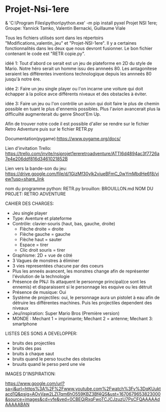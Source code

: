 # Projet-Nsi-1ere
 & 'C:\Program Files\python\python.exe' -m pip install pyxel
Projet NSI 1ere; Groupe: Yannick Tamko, Valentin Bernacki, Guillaume Viale

Tous les fichiers utilisés sont dans les répertoirs "Modifications_valentin_jeu" et "Projet-NSI-1ere".
Il y a certaines fonctionnalités dans les deux que nous devront fusionner. Le bon fichier contenant le code est "RETR copie.py".

idéé 1:  Tout d'abord ce serait est un jeu de plateforme en 2D du style de Mario. Notre héro serait un homme issu des annneés 80. Les antagonitese seraient les différentes inventions technologique depuis les annneés 80 jusqu'à notre ère.

idée 2:  Faire un jeu single player ou l'on incarne une voiture qui doit échapper à la police avce différents niveaux et des obstacles à éviter.

idée 3:   Faire un jeu ou l'on contrôle un avion qui doit faire le plus de chemin possible en tuant le plus d'ennemis possibles. Plus l'avion avancerait plus la difficuilté augmenterait du genre Shoot'Em Up. 

Afin de trouver notre code il est possible d'aller se rendre sur le fichier Retro Adventure puis sur le fichier RETR.py 

Documentation(pygame):https://www.pygame.org/docs/

Lien d'invitation Trello: https://trello.com/invite/nsiprojet1ereretroadventure/ATTI6d4894ac3f7726a7e4e206ddf816d3461021852B

Lien vers la bande-son du jeu: https://drive.google.com/file/d/1GizMf30ylk2viueBFmC_0wYmMbdHe6f8/view?usp=share_link
 
nom du programme python: RETR.py
brouillon: BROUILLON.md
NOM DU PROJET: RETRO ADVENTURE

CAHIER DES CHARGES:

- Jeu single player
- Type: Aventure et plateforme
- Contrôle: clavier-souris (haut, bas, gauche, droite)
     - Flèche droite = droite
     - Flèche gauche = gauche
     - Flèche haut = sauter
     - Espace = tirer
     - Clic droit souris = tirer 
- Graphisme: 2D + vue de côté 
- 3 Vagues de monstres à éliminer
- 3 vies representées chacune par des coeurs
- Plus les anneés avancent, les monstres change afin de représenter l'évolution de la technologie
- Présence de PNJ: Ils attaquent le personnge principal(ce sont les ennemis) et disparaissent si le personnage les esquive ou les détruit
- Présence de musique: Oui
- Système de projectiles: oui, le personnage aura un pistolet à eau afin de détruire les différentes machines. Puis les projectiles dependent des niveaux
- Jeu/inspiration: Super Mario Bros (Première version)
- MONDE : Mechant 1 = imprimante; Mechant 2 = antenne; Mechant 3: smartphone

LISTES DES SONS A DEVELOPPER:

- bruits des projectiles
- bruits des pas
- bruits à chaque saut 
- bruits quand le perso touche des obstacles
- bruuits quand le perso perd une vie 


IMAGES D'INSPIRATION:

https://www.google.com/url?sa=i&url=https%3A%2F%2Fwww.youtube.com%2Fwatch%3Fv%3DqKUuktacd1Q&psig=AOvVaw2LZI7qm6hO559KBZ3Bf4QS&ust=1670679653823000&source=images&cd=vfe&ved=0CBEQjRxqFwoTCJCJzuzU7PsCFQAAAAAdAAAAABAN

